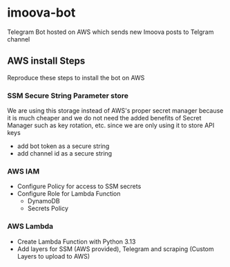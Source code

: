# imoova-bot
Telegram Bot hosted on AWS which sends new Imoova posts to Telgram channel 

## AWS install Steps
Reproduce these steps to install the bot on AWS

### SSM Secure String Parameter store
We are using this storage instead of AWS's proper secret manager because it is much cheaper and we do not need
the added benefits of Secret Manager such as key rotation, etc. since we are only using it to store API keys
- add bot token as a secure string
- add channel id as a secure string

### AWS IAM 
- Configure Policy for access to SSM secrets
- Configure Role for Lambda Function
  - DynamoDB
  - Secrets Policy

### AWS Lambda
- Create Lambda Function with Python 3.13
- Add layers for SSM (AWS provided), Telegram and scraping (Custom Layers to upload to AWS)
